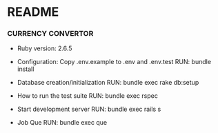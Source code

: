 # README

### CURRENCY CONVERTOR

* Ruby version: 2.6.5

* Configuration:
Copy .env.example to .env and .env.test
RUN: bundle install

* Database creation/initialization
RUN: bundle exec rake db:setup

* How to run the test suite
RUN: bundle exec rspec

* Start development server
RUN: bundle exec rails s

* Job Que
RUN: bundle exec que
